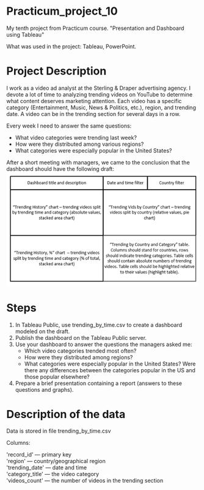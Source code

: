 # Practicum_project_10
 My tenth project from Practicum course. "Presentation and Dashboard using Tableau"

 What was used in the project: Tableau, PowerPoint.

# Project Description

I work as a video ad analyst at the Sterling & Draper advertising agency. I devote a lot of time to analyzing trending videos on YouTube to determine what content deserves marketing attention. Each video has a specific category (Entertainment, Music, News & Politics, etc.), region, and trending date. A video can be in the trending section for several days in a row.

Every week I need to answer the same questions:
   - What video categories were trending last week?
   - How were they distributed among various regions?
   - What categories were especially popular in the United States?

After a short meeting with managers, we came to the conclusion that the dashboard should have the following draft:<br/>
![Draft for dashboard](https://github.com/sinrabanse/Practicum_project_10/raw/main/Draft_for_dashboard.png)

# Steps
1) In Tableau Public, use  trending_by_time.csv to create a dashboard modeled on the draft.
2) Publish the dashboard on the Tableau Public server.
3) Use your dashboard to answer the questions the managers asked me:
   - Which video categories trended most often?
   - How were they distributed among regions?
   - What categories were especially popular in the United States? Were there any differences between the categories popular in the US and those popular elsewhere?
4) Prepare a brief presentation containing a report (answers to these questions and graphs).

# Description of the data

Data is stored in file trending_by_time.csv

Columns:

'record_id' — primary key<br/>
'region' — country/geographical region<br/>
'trending_date' — date and time<br/>
'category_title' — the video category<br/>
'videos_count' — the number of videos in the trending section
